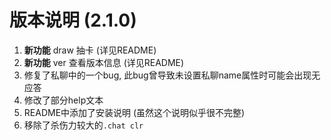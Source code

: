 # 版本说明 (2.1.0)

1. **新功能** draw 抽卡 (详见README)
2. **新功能** ver 查看版本信息 (详见README)
3. 修复了私聊中的一个bug, 此bug曾导致未设置私聊name属性时可能会出现无应答
4. 修改了部分help文本
5. README中添加了安装说明 (虽然这个说明似乎很不完整)
6. 移除了杀伤力较大的`.chat clr`
